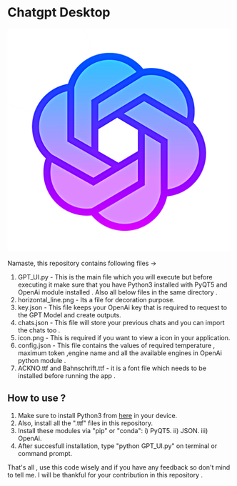 # Chatgpt Desktop

<img src="icon.png" width=500 alt="ChatGPT">

Namaste, this repository contains following files ->

1. GPT_UI.py - This is the main file which you will execute but before executing it make sure that you have Python3 installed with PyQT5 and OpenAi module installed . Also all below files in the same directory .
2. horizontal_line.png - Its a file for decoration purpose.
3. key.json - This file keeps your OpenAi key that is required to request to the GPT Model and create outputs.
4. chats.json - This file will store your previous chats and you can import the chats too .
5. icon.png - This is required if you want to view a icon in your application.
6. config.json - This file contains the values of required temperature , maximum token ,engine name and all the available engines in OpenAi python module .
7. ACKNO.ttf and Bahnschrift.ttf - it is a font file which needs to be installed before running the app .

## How to use ?
1. Make sure to install Python3 from [here](https://www.python.org/downloads/) in  your device.
2. Also, install all the ".ttf" files in this repository.
3. Install these modules via "pip" or "conda":
   i) PyQT5.
   ii) JSON.
   iii) OpenAi.
4. After succesfull installation, type "python GPT_UI.py" on terminal or command prompt.

That's all , use this code wisely and if you have any feedback so don't mind to tell me.
I will be thankful for your contribution in this repository .
